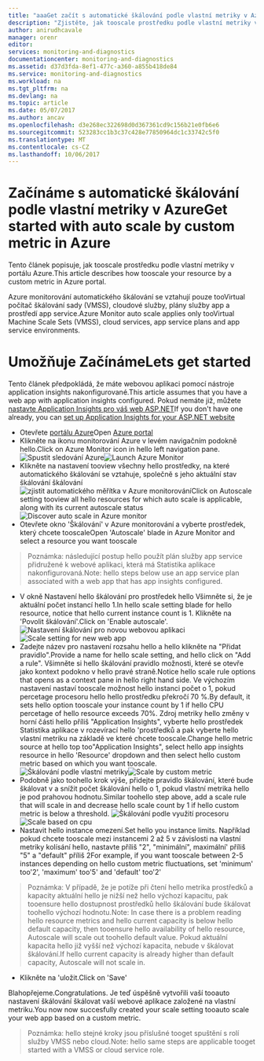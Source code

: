 ```yaml
---
title: "aaaGet začít s automatické škálování podle vlastní metriky v Azure | Microsoft Docs"
description: "Zjistěte, jak tooscale prostředku podle vlastní metriky v Azure."
author: anirudhcavale
manager: orenr
editor: 
services: monitoring-and-diagnostics
documentationcenter: monitoring-and-diagnostics
ms.assetid: d37d3fda-8ef1-477c-a360-a855b418de84
ms.service: monitoring-and-diagnostics
ms.workload: na
ms.tgt_pltfrm: na
ms.devlang: na
ms.topic: article
ms.date: 05/07/2017
ms.author: ancav
ms.openlocfilehash: d3e268ec322698d0d367361cd9c156b21e0fb6e6
ms.sourcegitcommit: 523283cc1b3c37c428e77850964dc1c33742c5f0
ms.translationtype: MT
ms.contentlocale: cs-CZ
ms.lasthandoff: 10/06/2017
---
```

# <a name="get-started-with-auto-scale-by-custom-metric-in-azure"></a><span data-ttu-id="c72cb-103">Začínáme s automatické škálování podle vlastní metriky v Azure</span><span class="sxs-lookup"><span data-stu-id="c72cb-103">Get started with auto scale by custom metric in Azure</span></span>
<span data-ttu-id="c72cb-104">Tento článek popisuje, jak tooscale prostředku podle vlastní metriky v portálu Azure.</span><span class="sxs-lookup"><span data-stu-id="c72cb-104">This article describes how tooscale your resource by a custom metric in Azure portal.</span></span>

<span data-ttu-id="c72cb-105">Azure monitorování automatického škálování se vztahují pouze tooVirtual počítač škálování sady (VMSS), cloudové služby, plány služby app a prostředí app service.</span><span class="sxs-lookup"><span data-stu-id="c72cb-105">Azure Monitor auto scale applies only tooVirtual Machine Scale Sets (VMSS), cloud services, app service plans and app service environments.</span></span> 

# <a name="lets-get-started"></a><span data-ttu-id="c72cb-106">Umožňuje Začínáme</span><span class="sxs-lookup"><span data-stu-id="c72cb-106">Lets get started</span></span>
<span data-ttu-id="c72cb-107">Tento článek předpokládá, že máte webovou aplikaci pomocí nástroje application insights nakonfigurované.</span><span class="sxs-lookup"><span data-stu-id="c72cb-107">This article assumes that you have a web app with application insights configured.</span></span> <span data-ttu-id="c72cb-108">Pokud nemáte již, můžete [nastavte Application Insights pro váš web ASP.NET][1]</span><span class="sxs-lookup"><span data-stu-id="c72cb-108">If you don't have one already, you can [set up Application Insights for your ASP.NET website][1]</span></span>

- <span data-ttu-id="c72cb-109">Otevřete [portálu Azure][2]</span><span class="sxs-lookup"><span data-stu-id="c72cb-109">Open [Azure portal][2]</span></span>
- <span data-ttu-id="c72cb-110">Klikněte na ikonu monitorování Azure v levém navigačním podokně hello.</span><span class="sxs-lookup"><span data-stu-id="c72cb-110">Click on Azure Monitor icon in hello left navigation pane.</span></span>
  <span data-ttu-id="c72cb-111">![Spustit sledování Azure][3]</span><span class="sxs-lookup"><span data-stu-id="c72cb-111">![Launch Azure Monitor][3]</span></span>
- <span data-ttu-id="c72cb-112">Klikněte na nastavení tooview všechny hello prostředky, na které automatického škálování se vztahuje, společně s jeho aktuální stav škálování škálování ![zjistit automatického měřítka v Azure monitorování][4]</span><span class="sxs-lookup"><span data-stu-id="c72cb-112">Click on Autoscale setting tooview all hello resources for which auto scale is applicable, along with its current autoscale status ![Discover auto scale in Azure monitor][4]</span></span>
- <span data-ttu-id="c72cb-113">Otevřete okno 'Škálování' v Azure monitorování a vyberte prostředek, který chcete tooscale</span><span class="sxs-lookup"><span data-stu-id="c72cb-113">Open 'Autoscale' blade in Azure Monitor and select a resource you want tooscale</span></span>
> <span data-ttu-id="c72cb-114">Poznámka: následující postup hello použít plán služby app service přidružené k webové aplikaci, která má Statistika aplikace nakonfigurovaná.</span><span class="sxs-lookup"><span data-stu-id="c72cb-114">Note: hello steps below use an app service plan associated with a web app that has app insights configured.</span></span>
- <span data-ttu-id="c72cb-115">V okně Nastavení hello škálování pro prostředek hello Všimněte si, že je aktuální počet instancí hello 1.</span><span class="sxs-lookup"><span data-stu-id="c72cb-115">In hello scale setting blade for hello resource, notice that hello current instance count is 1.</span></span> <span data-ttu-id="c72cb-116">Klikněte na 'Povolit škálování'.</span><span class="sxs-lookup"><span data-stu-id="c72cb-116">Click on 'Enable autoscale'.</span></span>
  <span data-ttu-id="c72cb-117">![Nastavení škálování pro novou webovou aplikaci][5]</span><span class="sxs-lookup"><span data-stu-id="c72cb-117">![Scale setting for new web app][5]</span></span>
- <span data-ttu-id="c72cb-118">Zadejte název pro nastavení rozsahu hello a hello klikněte na "Přidat pravidlo".</span><span class="sxs-lookup"><span data-stu-id="c72cb-118">Provide a name for hello scale setting, and hello click on "Add a rule".</span></span> <span data-ttu-id="c72cb-119">Všimněte si hello škálování pravidlo možnosti, které se otevře jako kontext podokno v hello pravé straně.</span><span class="sxs-lookup"><span data-stu-id="c72cb-119">Notice hello scale rule options that opens as a context pane in hello right hand side.</span></span> <span data-ttu-id="c72cb-120">Ve výchozím nastavení nastaví tooscale možnost hello instanci počet o 1, pokud percetage procesoru hello hello prostředku překročí 70 %.</span><span class="sxs-lookup"><span data-stu-id="c72cb-120">By default, it sets hello option tooscale your instance count by 1 if hello CPU percetage of hello resource exceeds 70%.</span></span> <span data-ttu-id="c72cb-121">Zdroj metriky hello změny v horní části hello příliš "Application Insights", vyberte hello prostředek Statistika aplikace v rozevírací hello 'prostředků a pak vyberte hello vlastní metriku na základě ve které chcete tooscale.</span><span class="sxs-lookup"><span data-stu-id="c72cb-121">Change hello metric source at hello top too"Application Insights", select hello app insights resource in hello 'Resource' dropdown and then select hello custom metric based on which you want tooscale.</span></span>
  <span data-ttu-id="c72cb-122">![Škálování podle vlastní metriky][6]</span><span class="sxs-lookup"><span data-stu-id="c72cb-122">![Scale by custom metric][6]</span></span>
- <span data-ttu-id="c72cb-123">Podobně jako toohello krok výše, přidejte pravidlo škálování, které bude škálovat v a snížit počet škálování hello o 1, pokud vlastní metrika hello je pod prahovou hodnotu.</span><span class="sxs-lookup"><span data-stu-id="c72cb-123">Similar toohello step above, add a scale rule that will scale in and decrease hello scale count by 1 if hello custom metric is below a threshold.</span></span>
  <span data-ttu-id="c72cb-124">![Škálování podle využití procesoru][7]</span><span class="sxs-lookup"><span data-stu-id="c72cb-124">![Scale based on cpu][7]</span></span>
- <span data-ttu-id="c72cb-125">Nastavit hello instance omezení.</span><span class="sxs-lookup"><span data-stu-id="c72cb-125">Set hello you instance limits.</span></span> <span data-ttu-id="c72cb-126">Například pokud chcete tooscale mezi instancemi 2 až 5 v závislosti na vlastní metriky kolísání hello, nastavte příliš "2", "minimální", maximální' příliš "5" a "default" příliš 2</span><span class="sxs-lookup"><span data-stu-id="c72cb-126">For example, if you want tooscale between 2-5 instances depending on hello custom metric fluctuations, set 'minimum' too'2', 'maximum' too'5' and 'default' too'2'</span></span>
> <span data-ttu-id="c72cb-127">Poznámka: V případě, že je potíže při čtení hello metrika prostředků a kapacity aktuální hello je nižší než hello výchozí kapacitu, pak tooensure hello dostupnost prostředků hello škálování bude škálovat toohello výchozí hodnotu.</span><span class="sxs-lookup"><span data-stu-id="c72cb-127">Note: In case there is a problem reading hello resource metrics and hello current capacity is below hello default capacity, then tooensure hello availability of hello resource, Autoscale will scale out toohello default value.</span></span> <span data-ttu-id="c72cb-128">Pokud aktuální kapacita hello již vyšší než výchozí kapacita, nebude v škálovat škálování.</span><span class="sxs-lookup"><span data-stu-id="c72cb-128">If hello current capacity is already higher than default capacity, Autoscale will not scale in.</span></span>
- <span data-ttu-id="c72cb-129">Klikněte na 'uložit.</span><span class="sxs-lookup"><span data-stu-id="c72cb-129">Click on 'Save'</span></span>

<span data-ttu-id="c72cb-130">Blahopřejeme.</span><span class="sxs-lookup"><span data-stu-id="c72cb-130">Congratulations.</span></span> <span data-ttu-id="c72cb-131">Je teď úspěšně vytvořili vaší tooauto nastavení škálování škálovat vaší webové aplikace založené na vlastní metriku.</span><span class="sxs-lookup"><span data-stu-id="c72cb-131">You now now succesfully created your scale setting tooauto scale your web app based on a custom metric.</span></span>

> <span data-ttu-id="c72cb-132">Poznámka: hello stejné kroky jsou příslušné tooget spuštění s rolí služby VMSS nebo cloud.</span><span class="sxs-lookup"><span data-stu-id="c72cb-132">Note: hello same steps are applicable tooget started with a VMSS or cloud service role.</span></span>

<!--Reference-->
[1]: https://docs.microsoft.com/en-us/azure/application-insights/app-insights-asp-net
[2]: https://portal.azure.com
[3]: ./media/monitoring-autoscale-scale-by-custom-metric/azure-monitor-launch.png
[4]: ./media/monitoring-autoscale-scale-by-custom-metric/discover-autoscale-azure-monitor.png
[5]: ./media/monitoring-autoscale-scale-by-custom-metric/scale-setting-new-web-app.png
[6]: ./media/monitoring-autoscale-scale-by-custom-metric/scale-by-custom-metric.png
[7]: ./media/monitoring-autoscale-scale-by-custom-metric/autoscale-setting-custom-metrics-ai.png
